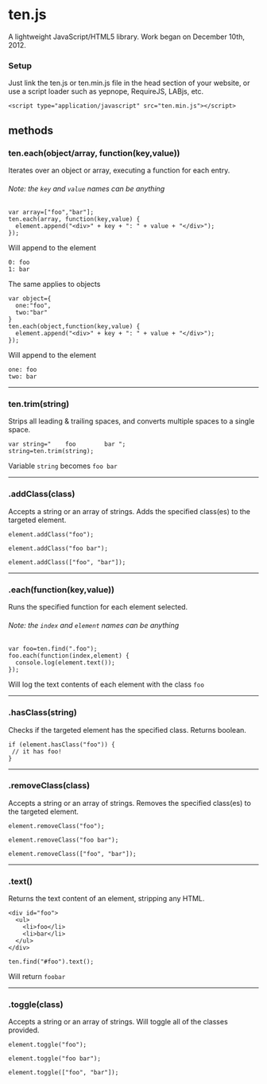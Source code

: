 ten.js
======

A lightweight JavaScript/HTML5 library. Work began on December 10th, 2012.

### Setup
Just link the ten.js or ten.min.js file in the head section of your website, or use a script loader such as yepnope, RequireJS, LABjs, etc.
```
<script type="application/javascript" src="ten.min.js"></script>
```

## methods

### ten.each(object/array, function(key,value))
Iterates over an object or array, executing a function for each entry.
###### Note: the `key` and `value` names can be anything
>
```
var array=["foo","bar"];
ten.each(array, function(key,value) {
  element.append("<div>" + key + ": " + value + "</div>");
});
```
Will append to the element
```
0: foo
1: bar
```
>
The same applies to objects
```
var object={
  one:"foo",
  two:"bar"
}
ten.each(object,function(key,value) {
  element.append("<div>" + key + ": " + value + "</div>");
});
```
Will append to the element
```
one: foo
two: bar
```

-----
### ten.trim(string)
Strips all leading & trailing spaces, and converts multiple spaces to a single space.
>
```
var string="    foo        bar ";
string=ten.trim(string);
```
Variable `string` becomes  `foo bar`

-----
### .addClass(class)
Accepts a string or an array of strings. Adds the specified class(es) to the targeted element.
>
```
element.addClass("foo");
```
```
element.addClass("foo bar");
```
```
element.addClass(["foo", "bar"]);
```

-----
### .each(function(key,value))
Runs the specified function for each element selected.
###### Note: the `index` and `element` names can be anything
>
```
var foo=ten.find(".foo");
foo.each(function(index,element) {
  console.log(element.text());
});
```
Will log the text contents of each element with the class `foo`

-----
### .hasClass(string)
Checks if the targeted element has the specified class. Returns boolean.
>
```
if (element.hasClass("foo")) {
 // it has foo!
}
```

-----
### .removeClass(class)
Accepts a string or an array of strings. Removes the specified class(es) to the targeted element.
>
```
element.removeClass("foo");
```
```
element.removeClass("foo bar");
```
```
element.removeClass(["foo", "bar"]);
```

-----
### .text()
Returns the text content of an element, stripping any HTML.
>
```
<div id="foo">
  <ul>
    <li>foo</li>
    <li>bar</li>
  </ul>
</div>
```
```
ten.find("#foo").text();
```
Will return `foobar`

-----
### .toggle(class)
Accepts a string or an array of strings. Will toggle all of the classes provided.
>
```
element.toggle("foo");
```
```
element.toggle("foo bar");
```
```
element.toggle(["foo", "bar"]);
```
